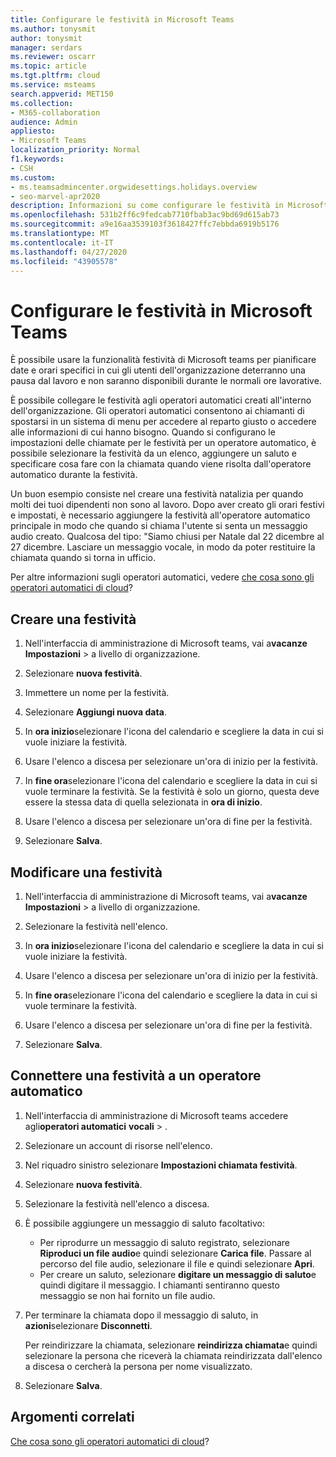 ```yaml
---
title: Configurare le festività in Microsoft Teams
ms.author: tonysmit
author: tonysmit
manager: serdars
ms.reviewer: oscarr
ms.topic: article
ms.tgt.pltfrm: cloud
ms.service: msteams
search.appverid: MET150
ms.collection:
- M365-collaboration
audience: Admin
appliesto:
- Microsoft Teams
localization_priority: Normal
f1.keywords:
- CSH
ms.custom:
- ms.teamsadmincenter.orgwidesettings.holidays.overview
- seo-marvel-apr2020
description: Informazioni su come configurare le festività in Microsoft teams e connetterle all'operatore automatico usando la caratteristica festività.
ms.openlocfilehash: 531b2ff6c9fedcab7710fbab3ac9bd69d615ab73
ms.sourcegitcommit: a9e16aa3539103f3618427ffc7ebbda6919b5176
ms.translationtype: MT
ms.contentlocale: it-IT
ms.lasthandoff: 04/27/2020
ms.locfileid: "43905578"
---
```

# <a name="set-up-holidays-in-microsoft-teams"></a>Configurare le festività in Microsoft Teams

È possibile usare la funzionalità festività di Microsoft teams per pianificare date e orari specifici in cui gli utenti dell'organizzazione deterranno una pausa dal lavoro e non saranno disponibili durante le normali ore lavorative. 

È possibile collegare le festività agli operatori automatici creati all'interno dell'organizzazione. Gli operatori automatici consentono ai chiamanti di spostarsi in un sistema di menu per accedere al reparto giusto o accedere alle informazioni di cui hanno bisogno. Quando si configurano le impostazioni delle chiamate per le festività per un operatore automatico, è possibile selezionare la festività da un elenco, aggiungere un saluto e specificare cosa fare con la chiamata quando viene risolta dall'operatore automatico durante la festività.

Un buon esempio consiste nel creare una festività natalizia per quando molti dei tuoi dipendenti non sono al lavoro. Dopo aver creato gli orari festivi e impostati, è necessario aggiungere la festività all'operatore automatico principale in modo che quando si chiama l'utente si senta un messaggio audio creato. Qualcosa del tipo: "Siamo chiusi per Natale dal 22 dicembre al 27 dicembre. Lasciare un messaggio vocale, in modo da poter restituire la chiamata quando si torna in ufficio.

Per altre informazioni sugli operatori automatici, vedere [che cosa sono gli operatori automatici di cloud](what-are-phone-system-auto-attendants.md)?  

## <a name="create-a-holiday"></a>Creare una festività

1. Nell'interfaccia di amministrazione di Microsoft teams, vai a**vacanze** **Impostazioni** > a livello di organizzazione.

2. Selezionare **nuova festività**.

3. Immettere un nome per la festività.

4. Selezionare **Aggiungi nuova data**.

5. In **ora inizio**selezionare l'icona del calendario e scegliere la data in cui si vuole iniziare la festività.

6. Usare l'elenco a discesa per selezionare un'ora di inizio per la festività.

7. In **fine ora**selezionare l'icona del calendario e scegliere la data in cui si vuole terminare la festività. Se la festività è solo un giorno, questa deve essere la stessa data di quella selezionata in **ora di inizio**.

8. Usare l'elenco a discesa per selezionare un'ora di fine per la festività.

9. Selezionare **Salva**.

## <a name="change-a-holiday"></a>Modificare una festività

1. Nell'interfaccia di amministrazione di Microsoft teams, vai a**vacanze** **Impostazioni** > a livello di organizzazione.

2. Selezionare la festività nell'elenco.

3. In **ora inizio**selezionare l'icona del calendario e scegliere la data in cui si vuole iniziare la festività.

4. Usare l'elenco a discesa per selezionare un'ora di inizio per la festività.

5. In **fine ora**selezionare l'icona del calendario e scegliere la data in cui si vuole terminare la festività. 

6. Usare l'elenco a discesa per selezionare un'ora di fine per la festività.

7. Selezionare **Salva**.

## <a name="connect-a-holiday-to-an-auto-attendant"></a>Connettere una festività a un operatore automatico

1. Nell'interfaccia di amministrazione di Microsoft teams accedere agli**operatori automatici** **vocali** > .
2. Selezionare un account di risorse nell'elenco.
3. Nel riquadro sinistro selezionare **Impostazioni chiamata festività**.
4. Selezionare **nuova festività**.
5. Selezionare la festività nell'elenco a discesa.
6. È possibile aggiungere un messaggio di saluto facoltativo:
    - Per riprodurre un messaggio di saluto registrato, selezionare **Riproduci un file audio**e quindi selezionare **Carica file**. Passare al percorso del file audio, selezionare il file e quindi selezionare **Apri**.
    - Per creare un saluto, selezionare **digitare un messaggio di saluto**e quindi digitare il messaggio. I chiamanti sentiranno questo messaggio se non hai fornito un file audio.
7. Per terminare la chiamata dopo il messaggio di saluto, in **azioni**selezionare **Disconnetti**. 

    Per reindirizzare la chiamata, selezionare **reindirizza chiamata**e quindi selezionare la persona che riceverà la chiamata reindirizzata dall'elenco a discesa o cercherà la persona per nome visualizzato.
8. Selezionare **Salva**.

## <a name="related-topics"></a>Argomenti correlati

[Che cosa sono gli operatori automatici di cloud](what-are-phone-system-auto-attendants.md)?
